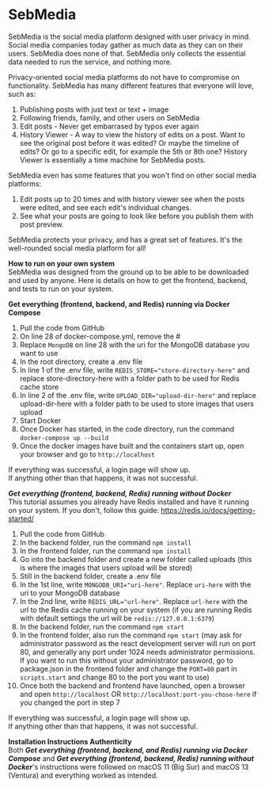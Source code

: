 # SebMedia<br>
SebMedia is the social media platform designed with user privacy in mind. Social media companies today gather as much data as they can on their users. SebMedia does none of that. SebMedia only collects the essential data needed to run the service, and nothing more.<br>

Privacy-oriented social media platforms do not have to compromise on functionality. SebMedia has many different features that everyone will love, such as:

 1. Publishing posts with just text or text + image
 2. Following friends, family, and other users on SebMedia
 3. Edit posts - Never get embarrased by typos ever again
 4. History Viewer - A way to view the history of edits on a post. Want to see the original post before it was edited? Or maybe the timeline of edits? Or go to a specific edit, for example the 5th or 8th one? History Viewer is essentially a time machine for SebMedia posts.

SebMedia even has some features that you won't find on other social media platforms:

 1. Edit posts up to 20 times and with history viewer see when the posts were edited, and see each edit's individual changes.
 2. See what your posts are going to look like before you publish them with post preview.

SebMedia protects your privacy, and has a great set of features. It's the well-rounded social media platform for all!

**How to run on your own system**<br>
SebMedia was designed from the ground up to be able to be downloaded and used by anyone. Here is details on how to get the frontend, backend, and tests to run on your system.

**Get everything (frontend, backend, and Redis) running via Docker Compose**<br>

 1. Pull the code from GitHub
 2. On line 28 of docker-compose.yml, remove the #
 3. Replace ``MongoDB`` on line 28 with the uri for the MongoDB database you want to use
 5. In the root directory, create a .env file
 6. In line 1 of the .env file, write ``REDIS_STORE="store-directory-here"`` and replace store-directory-here with a folder path to be used for Redis cache store
 7. In line 2 of the .env file, write ``UPLOAD_DIR="upload-dir-here"`` and replace upload-dir-here with a folder path to be used to store images that users upload
 8. Start Docker
 9. Once Docker has started, in the code directory, run the command ``docker-compose up --build``
 10. Once the docker images have built and the containers start up, open your browser and go to ``http://localhost``

If everything was successful, a login page will show up.<br>
If anything other than that happens, it was not successful.<br>

***Get everything (frontend, backend, Redis) running without Docker***<br>
This tutorial assumes you already have Redis installed and have it running on your system. If you don't, follow this guide: https://redis.io/docs/getting-started/

 1. Pull the code from GitHub
 2. In the backend folder, run the command ``npm install``
 3. In the frontend folder, run the command ``npm install``
 4. Go into the backend folder and create a new folder called uploads (this is where the images that users upload will be stored)
 5. Still in the backend folder, create a .env file
 6. In the 1st line, write ``MONGODB_URI="uri-here"``. Replace ``uri-here`` with the uri to your MongoDB database
 7. In the 2nd line, write ``REDIS_URL="url-here"``. Replace ``url-here`` with the url to the Redis cache running on your system (if you are running Redis with default settings the url will be ``redis://127.0.0.1:6379``)
 8. In the backend folder, run the command ``npm start``
 9. In the frontend folder, also run the command ``npm start`` (may ask for administrator password as the react development server will run on port 80, and generally any port under 1024 needs administrator permissions. If you want to run this without your administrator password, go to package.json in the frontend folder and change the ``PORT=80`` part in ``scripts.start`` and change 80 to the port you want to use)
 10. Once both the backend and frontend have launched, open a browser and open ``http://localhost`` OR ``http://localhost:port-you-chose-here`` if you changed the port in step 7

If everything was successful, a login page will show up.<br>
If anything other than that happens, it was not successful.<br>

**Installation Instructions Authenticity**<br>
Both ***Get everything (frontend, backend, and Redis) running via Docker Compose*** and ***Get everything (frontend, backend, Redis) running without Docker***'s instructions were followed on macOS 11 (Big Sur) and macOS 13 (Ventura) and everything worked as intended.
